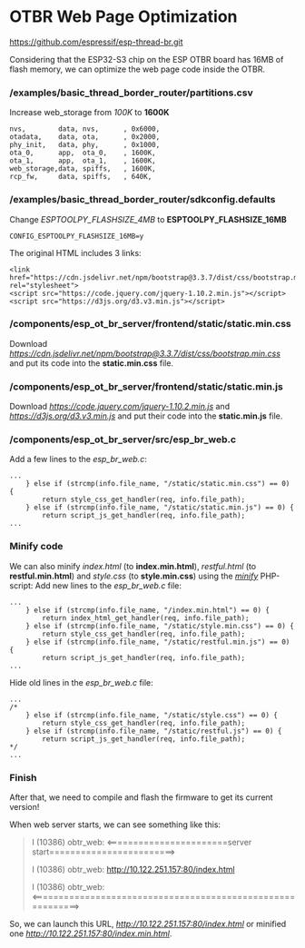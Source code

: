 
# OTBR Web Page Optimization
https://github.com/espressif/esp-thread-br.git  
  
Considering that the ESP32-S3 chip on the ESP OTBR board has 16MB of flash memory, we can optimize the web page code inside the OTBR.  
  
### /examples/basic_thread_border_router/partitions.csv
Increase web_storage from *100K* to **1600K**
~~~
nvs,        data, nvs,      , 0x6000,
otadata,    data, ota,      , 0x2000,
phy_init,   data, phy,      , 0x1000,
ota_0,      app,  ota_0,    , 1600K,
ota_1,      app,  ota_1,    , 1600K,
web_storage,data, spiffs,   , 1600K,
rcp_fw,     data, spiffs,   , 640K,
~~~

### /examples/basic_thread_border_router/sdkconfig.defaults
Change *ESPTOOLPY_FLASHSIZE_4MB* to **ESPTOOLPY_FLASHSIZE_16MB**
~~~
CONFIG_ESPTOOLPY_FLASHSIZE_16MB=y
~~~
  
The original HTML includes 3 links:
~~~
<link href="https://cdn.jsdelivr.net/npm/bootstrap@3.3.7/dist/css/bootstrap.min.css" rel="stylesheet">
<script src="https://code.jquery.com/jquery-1.10.2.min.js"></script>
<script src="https://d3js.org/d3.v3.min.js"></script>
~~~

### /components/esp_ot_br_server/frontend/static/static.min.css
Download *https://cdn.jsdelivr.net/npm/bootstrap@3.3.7/dist/css/bootstrap.min.css* and put its code into the **static.min.css** file.

### /components/esp_ot_br_server/frontend/static/static.min.js
Download *https://code.jquery.com/jquery-1.10.2.min.js* and *https://d3js.org/d3.v3.min.js* and put their code into the **static.min.js** file.

### /components/esp_ot_br_server/src/esp_br_web.c
Add a few lines to the *esp_br_web.c*:
~~~
...
    } else if (strcmp(info.file_name, "/static/static.min.css") == 0) {
        return style_css_get_handler(req, info.file_path);
    } else if (strcmp(info.file_name, "/static/static.min.js") == 0) {
        return script_js_get_handler(req, info.file_path);
...
~~~

### Minify code
We can also minify *index.html* (to **index.min.html**), *restful.html* (to **restful.min.html**) and *style.css* (to **style.min.css**) using the [*minify*](minify/) PHP-script:
Add new lines to the *esp_br_web.c* file:
~~~
...
    } else if (strcmp(info.file_name, "/index.min.html") == 0) {
        return index_html_get_handler(req, info.file_path);
    } else if (strcmp(info.file_name, "/static/style.min.css") == 0) {
        return style_css_get_handler(req, info.file_path);
    } else if (strcmp(info.file_name, "/static/restful.min.js") == 0) {
        return script_js_get_handler(req, info.file_path);
...
~~~
Hide old lines in the *esp_br_web.c* file:
~~~
...
/*
    } else if (strcmp(info.file_name, "/static/style.css") == 0) {
        return style_css_get_handler(req, info.file_path);
    } else if (strcmp(info.file_name, "/static/restful.js") == 0) {
        return script_js_get_handler(req, info.file_path);
*/
...
~~~

### Finish
After that, we need to compile and flash the firmware to get its current version!  
  
When web server starts, we can see something like this:  
>
>I (10386) obtr_web: <=======================server start========================>
>
>I (10386) obtr_web: http://10.122.251.157:80/index.html
>
>I (10386) obtr_web: <===========================================================>
>
  
So, we can launch this URL, *http://10.122.251.157:80/index.html* or minified one *http://10.122.251.157:80/index.min.html*.  
